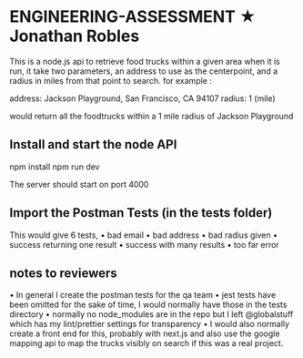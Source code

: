 # ENGINEERING-ASSESSMENT ★ Jonathan Robles

This is a node.js api to retrieve food trucks within a given area
when it is run, it take two parameters, an address to use as the centerpoint, and a radius in miles from that point to search.
for example :

address: Jackson Playground, San Francisco, CA 94107
radius: 1 (mile)

would return all the foodtrucks within a 1 mile radius of Jackson Playground


## Install and start the node API

npm install
npm run dev

The server should start on port 4000


## Import the Postman Tests (in the tests folder)

This would give 6 tests,
• bad email
• bad address
• bad radius given
• success returning one result
• success with many results
• too far error


## notes to reviewers
• In general I create the postman tests for the qa team
• jest tests have been omitted for the sake of time, I would normally have those in the tests directory
• normally no node_modules are in the repo but I left @globalstuff which has my lint/prettier settings for transparency
• I would also normally create a front end for this, probably with next.js and also use the google mapping api to map the trucks visibly on search if this was a real project.